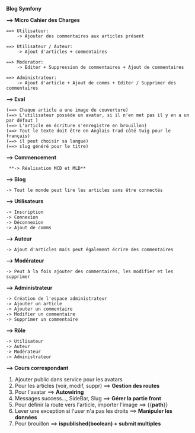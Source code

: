 **Blog Symfony**

**--> Micro Cahier des Charges**

    ==> Utilisateur:
        -> Ajouter des commentaires aux articles présent

    ==> Utilisateur / Auteur:
        -> Ajout d'articles + commentaires

    ==> Moderator:
        -> Editer + Suppression de commentaires + Ajout de commentaires

    ==> Administrateur:
        -> Ajout d'article + Ajout de comms + Editer / Supprimer des commentaires

**--> Eval**

    (==> Chaque article a une image de couverture)
    (==> L'utilisateur possède un avatar, si il n'en met pas il y en a un par défaut )
    (==> L'article en écriture s'enregistre en brouillon)
    (==> Tout le texte doit être en Anglais trad côté twig pour le français)
    (==> il peut choisir sa langue)
    (==> slug généré pour le titre)



**--> Commencement**

     **-> Réalisation MCD et MLD**

**--> Blog**

    -> Tout le monde peut lire les articles sans être connectés

**--> Utilisateurs**
    
    -> Inscription
    -> Connexion
    -> Déconnexion
    -> Ajout de comms
    
**--> Auteur** 
    
    -> Ajout d'articles mais peut également écrire des commentaires

**--> Modérateur**

    -> Peut à la fois ajouter des commentaires, les modifier et les supprimer

**--> Administrateur**
        
    -> Création de l'espace administrateur 
    -> Ajouter un article 
    -> Ajouter un commentaire
    -> Modifier un commentaire
    -> Supprimer un commentaire

**--> Rôle**

    -> Utilisateur
    -> Auteur
    -> Modérateur
    -> Administrateur

__**--> Cours correspondant**__

1. Ajouter public dans service pour les avatars 
2. Pour les articles (voir, modif, suppr) ==> **Gestion des routes**
3. Pour l'avatar ==> **Autowiring**
4. Messages success..., SideBar, Slug ==> **Gérer la partie front**
5. Pour définir la route vers l'article, importer l'image ==> {{**path**}}
6. Lever une exception si l'user n'a pas les droits ==> **Manipuler les données**
7. Pour brouillon ==> **ispublished(boolean) + submit multiples**
